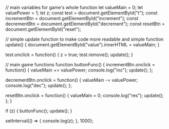 // main variables for game's whole function
let valueMain = 0;
let valuePower = 1;
let z;
const test = document.getElementById("t");
const incrementBtn = document.getElementById("increment");
const decrementBtn = document.getElementById("decrement");
const resetBtn = document.getElementById("reset");

// simple update function to make code more readable and simple
function update() {
  document.getElementById("value").innerHTML = valueMain;
} 

test.onclick = function() {
  z = true;
  test.remove();
  update();
}

// main game functions
function buttonFunc() {
  incrementBtn.onclick = function() {
    valueMain += valuePower;
    console.log("inc");
    update();
  };

  decrementBtn.onclick = function() {
    valueMain -= valuePower;
    console.log("dec");
    update();
  };

  resetBtn.onclick = function() {
    valueMain = 0;
    console.log("res");
    update();
  };
}

if (z) {
  buttonFunc();
  update();
}

setInterval(() => {
  console.log(z);
}, 1000);